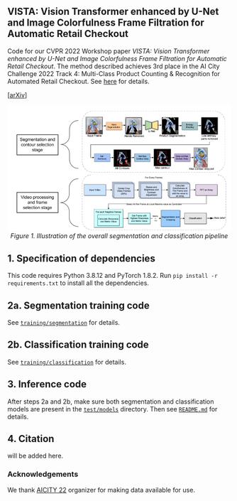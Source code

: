 ## VISTA: Vision Transformer enhanced by U-Net and Image Colorfulness Frame Filtration for Automatic Retail Checkout

Code for our CVPR 2022 Workshop paper *VISTA: Vision Transformer enhanced by U-Net and Image Colorfulness Frame Filtration for Automatic Retail Checkout*. The method described achieves 3rd place in the AI City Challenge 2022 Track 4: Multi-Class Product Counting & Recognition for Automated Retail Checkout. See [here](https://www.aicitychallenge.org/2022-data-and-evaluation/) for details.

[[arXiv](https://arxiv.org/abs/2204.11024)]

<p align="center">
  <a href="#"><img src="./media/vista.png"/></a> <br />
  <em> 
    Figure 1. Illustration of the overall segmentation and classification pipeline
    </em>
</p>

## 1. Specification of dependencies

This code requires Python 3.8.12 and PyTorch 1.8.2. Run `pip install -r requirements.txt` to install all the dependencies.

## 2a. Segmentation training code
See [`training/segmentation`](training/segmentation/README.md) for details.


## 2b. Classification training code
See [`training/classification`](training/classification/README.md) for details.


## 3. Inference code

After steps 2a and 2b, make sure both segmentation and classification models are present in the [`test/models`](test/models/) directory. Then see [`README.md`](test/README.md) for details.


## 4. Citation
will be added here.

### Acknowledgements

We thank [AICITY 22](https://www.aicitychallenge.org/) organizer for making data available for use.
